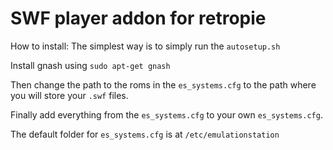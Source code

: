 # SWF player addon for retropie
How to install:
The simplest way is to simply run the `autosetup.sh`

Install gnash using `sudo apt-get gnash`

Then change the path to the roms in the `es_systems.cfg` to the path where you will store your `.swf` files.

Finally add everything from the `es_systems.cfg` to your own `es_systems.cfg`.

The default folder for `es_systems.cfg` is at `/etc/emulationstation`
